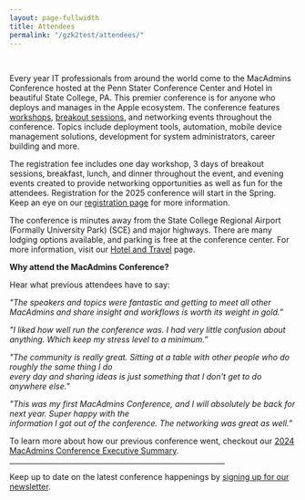 ```yaml
---
layout: page-fullwidth
title: Attendees
permalink: "/gzk2test/attendees/"
---
```

<p><!DOCTYPE html PUBLIC "-//W3C//DTD HTML 4.0 Transitional//EN" "http://www.w3.org/TR/REC-html40/loose.dtd"><br />
<html><body></p>
<p>Every year IT professionals from around the world come to the MacAdmins Conference hosted at the Penn Stater Conference Center and Hotel in beautiful State College, PA. This premier conference is for anyone who deploys and manages in the Apple ecosystem. The conference features <a href="workshops">workshops</a><a>, </a><a href="sessions-2">breakout sessions</a>, and networking events throughout the conference. Topics include deployment tools, automation, mobile device management solutions, development for system administrators, career building and more.</p>
<p>The registration fee includes one day workshop, 3 days of breakout sessions, breakfast, lunch, and dinner throughout the event, and evening events created to provide networking opportunities as well as fun for the attendees. Registration for the 2025 conference will start in the Spring. Keep an eye on our <a href="conference/registration/">registration page</a> for more information.</p>
<p>The conference is minutes away from the State College Regional Airport (Formally University Park) (SCE) and major highways. There are many lodging options available, and parking is free at the conference center. For more information, visit our <a href="conference/accommodations/">Hotel and Travel</a> page.</p>
<p><strong>Why attend the MacAdmins Conference?</strong></p>
<p>Hear what previous attendees have to say:</p>
<p><em>"The speakers and topics were fantastic and getting to meet all other MacAdmins and share insight and workflows is worth its weight in gold.”</em></p>
<p><em>"I liked how well run the conference was. I had very little confusion about anything. Which keep my stress level to a minimum.”</em></p>
<p><em>"The community is really great. Sitting at a table with other people who do roughly the same thing I do<br />
every day and sharing ideas is just something that I don't get to do anywhere else."</em></p>
<p><em>"This was my first MacAdmins Conference, and I will absolutely be back for next year. Super happy with the<br />
information I got out of the conference. The networking was great as well.”</em></p>
<p>To learn more about how our previous conference went, checkout our <a href="{{site.baseurl}}/files/2025/01/2024-MacAdmins-Conference-Executive-Summary-Public.pdf">2024 MacAdmins Conference Executive Summary</a>.</p>
<hr width="75%">
<p>Keep up to date on the latest conference happenings by <a href="https://lp.constantcontactpages.com/sl/bvJCXCn/MacAdminsNewsletter">signing up for our newsletter</a>.</body></html></p>
